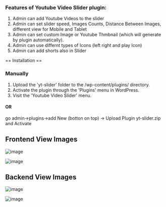  
### Features of **Youtube Video Slider** plugin: ###

1. Admin can add Youtube Videos to the slider
2. Admin can set slider speed, Images Counts, Distance Between Images, different view for Mobile and Tablet
3. Admin can set custom Image or Youtube Thmbnail (which will generate by plugin automatically).
4. Admin can use differnt types of Icons (left right and play Icon)    
5. Admin can add shorts also in Slider
 
== Installation ==

### Manually ####

1. Upload the 'yt-slider' folder to the /wp-content/plugins/ directory. 
2. Activate the plugin through the 'Plugins' menu in WordPress. 
3. Visit the 'Youtube Video Slider' menu.

#### OR ####
go admin->plugins->add New (botton on top) -> Upload Plugin yt-slider.zip and Activate


## Frontend View Images

![image](https://github.com/boffincoders/wordpress-youtube-video-slider-plugin/assets/96565586/4df7aa8d-70f6-4051-b961-f16cf6caf8a6)

![image](https://github.com/boffincoders/wordpress-youtube-video-slider-plugin/assets/96565586/97617176-5515-458e-87e7-3bc7139403cf)

## Backend View Images

![image](https://github.com/boffincoders/wordpress-youtube-video-slider-plugin/assets/96565586/1f878445-624e-49e7-8314-85aff642ff4c)

![image](https://github.com/boffincoders/wordpress-youtube-video-slider-plugin/assets/96565586/8ebb19a0-0c96-4873-96a8-54a24b6185a7)

 

 